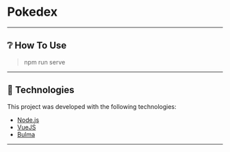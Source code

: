 # Pokedex

---

## ❔ How To Use

> npm run serve

---

## :rocket: Technologies

This project was developed with the following technologies:

- [Node.js](https://nodejs.org/en/) 
- [VueJS](https://github.com/vuejs/vue)
- [Bulma](https://bulma.io/)

---